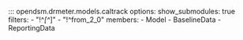 ::: opendsm.drmeter.models.caltrack
    options:
      show_submodules: true
      filters:
      - "!^_[^_]"
      - "!^from_2_0"
      members:
      - Model
      - BaselineData
      - ReportingData
